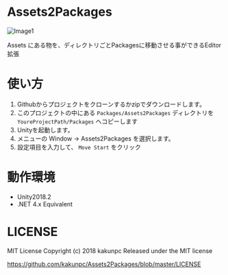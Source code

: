 # Assets2Packages

![Image1](https://raw.githubusercontent.com/kakunpc/Assets2Packages/master/Images/Assets2Packages.gif "Assets2Packages")

Assets にある物を、ディレクトリごとPackagesに移動させる事ができるEditor拡張

# 使い方
1. Githubからプロジェクトをクローンするかzipでダウンロードします。
1. このプロジェクトの中にある `Packages/Assets2Packages` ディレクトリを `YoureProjectPath/Packages` へコピーします
1. Unityを起動します。
1. メニューの Window -> Assets2Packages を選択します。
1. 設定項目を入力して、 `Move Start` をクリック

# 動作環境
- Unity2018.2
- .NET 4.x Equivalent

# LICENSE
MIT License Copyright (c) 2018 kakunpc Released under the MIT license

https://github.com/kakunpc/Assets2Packages/blob/master/LICENSE
